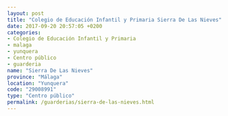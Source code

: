 ```yaml
---
layout: post
title: "Colegio de Educación Infantil y Primaria Sierra De Las Nieves"
date: 2017-09-20 20:57:05 +0200
categories:
- Colegio de Educación Infantil y Primaria
- malaga
- yunquera
- Centro público
- guarderia
name: "Sierra De Las Nieves"
province: "Málaga"
location: "Yunquera"
code: "29008991"
type: "Centro público"
permalink: /guarderias/sierra-de-las-nieves.html
---
```

